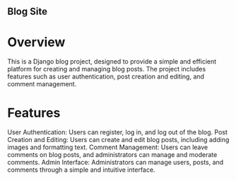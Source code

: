 ## Blog Site

# Overview

This is a Django blog project, designed to provide a simple and efficient platform for creating and managing blog posts. The project includes features such as user authentication, post creation and editing, and comment management.

# Features

User Authentication: Users can register, log in, and log out of the blog.
Post Creation and Editing: Users can create and edit blog posts, including adding images and formatting text.
Comment Management: Users can leave comments on blog posts, and administrators can manage and moderate comments.
Admin Interface: Administrators can manage users, posts, and comments through a simple and intuitive interface.
